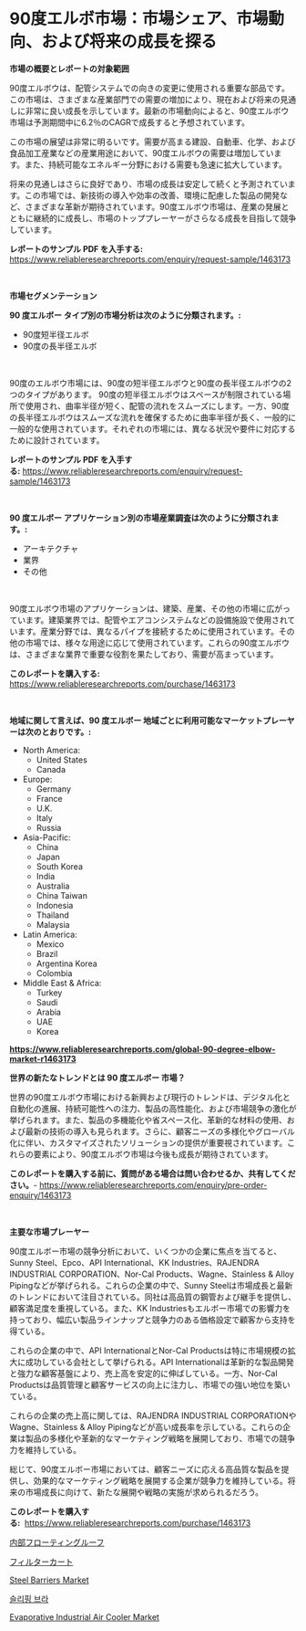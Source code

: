 <p><h1>90度エルボ市場：市場シェア、市場動向、および将来の成長を探る</h1></p><p><strong>市場の概要とレポートの対象範囲</strong></p>
<p><p>90度エルボウは、配管システムでの向きの変更に使用される重要な部品です。この市場は、さまざまな産業部門での需要の増加により、現在および将来の見通しに非常に良い成長を示しています。最新の市場動向によると、90度エルボウ市場は予測期間中に6.2％のCAGRで成長すると予想されています。</p><p>この市場の展望は非常に明るいです。需要が高まる建設、自動車、化学、および食品加工産業などの産業用途において、90度エルボウの需要は増加しています。また、持続可能なエネルギー分野における需要も急速に拡大しています。</p><p>将来の見通しはさらに良好であり、市場の成長は安定して続くと予測されています。この市場では、新技術の導入や効率の改善、環境に配慮した製品の開発など、さまざまな革新が期待されています。90度エルボウ市場は、産業の発展とともに継続的に成長し、市場のトッププレーヤーがさらなる成長を目指して競争しています。</p></p>
<p><strong>レポートのサンプル PDF を入手する:</strong> <a href="https://www.reliableresearchreports.com/enquiry/request-sample/1463173">https://www.reliableresearchreports.com/enquiry/request-sample/1463173</a></p>
<p>&nbsp;</p>
<p><strong>市場セグメンテーション</strong></p>
<p><strong>90 度エルボー タイプ別の市場分析は次のように分類されます。:</strong></p>
<p><ul><li>90度短半径エルボ</li><li>90度の長半径エルボ</li></ul></p>
<p>&nbsp;</p>
<p><p>90度のエルボウ市場には、90度の短半径エルボウと90度の長半径エルボウの2つのタイプがあります。 90度の短半径エルボウはスペースが制限されている場所で使用され、曲率半径が短く、配管の流れをスムーズにします。一方、90度の長半径エルボウはスムーズな流れを確保するために曲率半径が長く、一般的に一般的な使用されています。それぞれの市場には、異なる状況や要件に対応するために設計されています。</p></p>
<p><strong>レポートのサンプル PDF を入手する:</strong>&nbsp;<a href="https://www.reliableresearchreports.com/enquiry/request-sample/1463173">https://www.reliableresearchreports.com/enquiry/request-sample/1463173</a></p>
<p>&nbsp;</p>
<p><strong> 90 度エルボー アプリケーション別の市場産業調査は次のように分類されます。:</strong></p>
<p><ul><li>アーキテクチャ</li><li>業界</li><li>その他</li></ul></p>
<p>&nbsp;</p>
<p><p>90度エルボウ市場のアプリケーションは、建築、産業、その他の市場に広がっています。建築業界では、配管やエアコンシステムなどの設備施設で使用されています。産業分野では、異なるパイプを接続するために使用されています。その他の市場では、様々な用途に応じて使用されています。これらの90度エルボウは、さまざまな業界で重要な役割を果たしており、需要が高まっています。</p></p>
<p><strong>このレポートを購入する:</strong>&nbsp; <a href="https://www.reliableresearchreports.com/purchase/1463173">https://www.reliableresearchreports.com/purchase/1463173</a></p>
<p>&nbsp;</p>
<p><strong>地域に関して言えば、90 度エルボー 地域ごとに利用可能なマーケットプレーヤーは次のとおりです。:</strong></p>
<p><ul>
    <li>
        North America:
        <ul>
            <li>United States</li>
            <li>Canada</li>
        </ul>
    </li>
    <li>
        Europe:
        <ul>
            <li>Germany</li>
            <li>France</li>
            <li>U.K.</li>
            <li>Italy</li>
            <li>Russia</li>
        </ul>
    </li>
    <li>
        Asia-Pacific:
        <ul>
            <li>China</li>
            <li>Japan</li>
            <li>South Korea</li>
            <li>India</li>
            <li>Australia</li>
            <li>China Taiwan</li>
            <li>Indonesia</li>
            <li>Thailand</li>
            <li>Malaysia</li>
        </ul>
    </li>
    <li>
        Latin America:
        <ul>
            <li>Mexico</li>
            <li>Brazil</li>
            <li>Argentina Korea</li>
            <li>Colombia</li>
        </ul>
    </li>
    <li>
        Middle East & Africa:
        <ul>
            <li>Turkey</li>
            <li>Saudi</li>
            <li>Arabia</li>
            <li>UAE</li>
            <li>Korea</li>
        </ul>
    </li>
    </ul></p>
<p><strong><a href="https://www.reliableresearchreports.com/global-90-degree-elbow-market-r1463173">https://www.reliableresearchreports.com/global-90-degree-elbow-market-r1463173</a></strong>&nbsp;</p>
<p><strong>世界の新たなトレンドとは 90 度エルボー 市場？</strong></p>
<p><p>世界の90度エルボウ市場における新興および現行のトレンドは、デジタル化と自動化の進展、持続可能性への注力、製品の高性能化、および市場競争の激化が挙げられます。また、製品の多機能化や省スペース化、革新的な材料の使用、および最新の技術の導入も見られます。さらに、顧客ニーズの多様化やグローバル化に伴い、カスタマイズされたソリューションの提供が重要視されています。これらの要素により、90度エルボウ市場は今後も成長が期待されています。</p></p>
<p><strong>このレポートを購入する前に、質問がある場合は問い合わせるか、共有してください。</strong>- <a href="https://www.reliableresearchreports.com/enquiry/pre-order-enquiry/1463173">https://www.reliableresearchreports.com/enquiry/pre-order-enquiry/1463173</a></p>
<p>&nbsp;</p>
<p><strong>主要な市場プレーヤー</strong></p>
<p><p>90度エルボー市場の競争分析において、いくつかの企業に焦点を当てると、Sunny Steel、Epco、API International、KK Industries、RAJENDRA INDUSTRIAL CORPORATION、Nor-Cal Products、Wagne、Stainless & Alloy Pipingなどが挙げられる。これらの企業の中で、Sunny Steelは市場成長と最新のトレンドにおいて注目されている。同社は高品質の鋼管および継手を提供し、顧客満足度を重視している。また、KK Industriesもエルボー市場での影響力を持っており、幅広い製品ラインナップと競争力のある価格設定で顧客から支持を得ている。</p><p>これらの企業の中で、API InternationalとNor-Cal Productsは特に市場規模の拡大に成功している会社として挙げられる。API Internationalは革新的な製品開発と強力な顧客基盤により、売上高を安定的に伸ばしている。一方、Nor-Cal Productsは品質管理と顧客サービスの向上に注力し、市場での強い地位を築いている。</p><p>これらの企業の売上高に関しては、RAJENDRA INDUSTRIAL CORPORATIONやWagne、Stainless & Alloy Pipingなどが高い成長率を示している。これらの企業は製品の多様化や革新的なマーケティング戦略を展開しており、市場での競争力を維持している。</p><p>総じて、90度エルボー市場においては、顧客ニーズに応える高品質な製品を提供し、効果的なマーケティング戦略を展開する企業が競争力を維持している。将来の市場成長に向けて、新たな展開や戦略の実施が求められるだろう。</p></p>
<p><strong>このレポートを購入する:</strong>&nbsp;&nbsp;<a href="https://www.reliableresearchreports.com/purchase/1463173">https://www.reliableresearchreports.com/purchase/1463173</a></p>
<p><p><a href="https://github.com/mreklxf44233/Market-Research-Report-List-1/blob/main/817914830889.md">内部フローティングルーフ</a></p><p><a href="https://github.com/cbigkbh02719/Market-Research-Report-List-1/blob/main/876108530890.md">フィルターカート</a></p><p><a href="https://www.linkedin.com/pulse/steel-barriers-market-research-report-reveals-latest-trends-opportunities-wpxxc?trackingId=UiDzhC%2BT10lCPKUOLq691A%3D%3D">Steel Barriers Market</a></p><p><a href="https://medium.com/@treyhettinger2023/%EC%88%98%EB%A9%B4-%EB%B8%8C%EB%9E%98%EC%A7%80%EC%96%B4-%EC%8B%9C%EC%9E%A5-%EB%B6%84%EC%84%9D-%EC%97%B0%ED%8F%89%EA%B7%A0-%EC%84%B1%EC%9E%A5%EB%A5%A0-%EC%8B%9C%EC%9E%A5-%EC%84%B8%EB%B6%84%ED%99%94-%EB%B0%8F-%EA%B8%80%EB%A1%9C%EB%B2%8C-%EC%82%B0%EC%97%85-%EA%B0%9C%EC%9A%94-a70cd9ee35d6">슬리핑 브라</a></p><p><a href="https://github.com/provorikovar/Market-Research-Report-List-4/blob/main/evaporative-industrial-air-cooler-market.md">Evaporative Industrial Air Cooler Market</a></p></p>